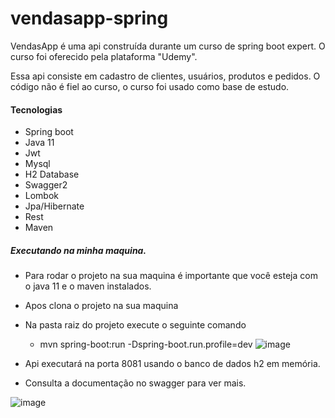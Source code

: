 # vendasapp-spring

VendasApp é uma api construída durante um curso de spring boot expert.
O curso foi oferecido pela plataforma  "Udemy".

Essa api consiste em cadastro de clientes, usuários, produtos e pedidos.
O código não é fiel ao curso, o curso foi usado como base de estudo.

#### Tecnologias
+ Spring boot
+ Java 11
+ Jwt
+ Mysql
+ H2 Database
+ Swagger2
+ Lombok
+ Jpa/Hibernate
+ Rest
+ Maven

##### Executando na minha maquina.
* Para rodar o projeto na sua maquina é importante que você esteja com o java 11 e o maven instalados.
* Apos clona o projeto na sua maquina
* Na pasta raiz do projeto execute o seguinte comando
  - mvn spring-boot:run -Dspring-boot.run.profile=dev
![image](https://user-images.githubusercontent.com/17939912/122414856-d48f4780-cf5d-11eb-9b5d-13b69349cf81.png)

* Api executará na porta 8081 usando o banco de dados h2 em memória.
* Consulta a documentação no swagger para ver mais.

![image](https://user-images.githubusercontent.com/17939912/122414613-a6aa0300-cf5d-11eb-9f8b-00b1e1737ead.png)

